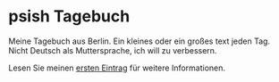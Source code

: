 psish Tagebuch
========

Meine Tagebuch aus Berlin. Ein kleines oder ein großes text jeden Tag. Nicht Deutsch als Muttersprache, ich will zu verbessern.

Lesen Sie meinen [ersten Eintrag]("https://github.com/psish/tagebuch/blob/master/2013-01%20(Januar)/2013-01-28.md" "psish ersten Tagebuch Eintrag") für weitere Informationen.